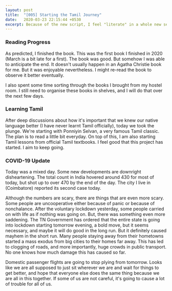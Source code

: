```yaml
---
layout: post
title:  "[005] Starting the Tamil Journey"
date:   2020-03-23 22:15:44 +0530
excerpt: Because of the new script, I feel "literate" in a whole new sense of the word!
---
```

### Reading Progress

As predicted, I finished the book. This was the first book I finished in 2020 (March is a bit late for a first). The book was good. But somehow I was able to anticipate the end. It doesn't usually happen in an Agatha Christie book for me. But it was enjoyable nevertheless. I might re-read the book to observe it better eventually.

I also spent some time sorting through the books I brought from my hostel room. I still need to organise these books in shelves, and I will do that over the next few days.

### Learning Tamil

After deep discussions about how it's important that we knew our native language better (I have never learnt Tamil officially), today we took the plunge. We're starting with Ponniyin Selvan, a very famous Tamil classic. The plan is to read a little bit everyday. On top of this, I am also starting Tamil lessons from official Tamil textbooks. I feel good that this project has started. I aim to keep going.

### COVID-19 Update

Today was a mixed day. Some new developments are downright disheartening. The total count in India hovered around 430 for most of today, but shot up to over 470 by the end of the day. The city I live in (Coimbatore) reported its second case today.

Although the numbers are scary, there are things that are even more scary. Some people are uncooperative either because of panic or because of nonchalance. After the voluntary lockdown yesterday, some people carried on with life as if nothing was going on. But, there was something even more saddening. The TN Government has ordered that the entire state is going into lockdown starting tomorrow evening, a bold move, but it seems necessary, and maybe it will do good in the long run. But it definitely caused mayhem in the short run. Many people staying away from their hometowns started a mass exodus from big cities to their homes far away. This has led to clogging of roads, and more importantly, huge crowds in public transport. No one knows how much damage this has caused so far.

Domestic passenger flights are going to stop plying from tomorrow. Looks like we are all supposed to just sit wherever we are and wait for things to get better, and hope that everyone else does the same thing because we are all in this together. If some of us are not careful, it's going to cause a lot of trouble for all of us.
